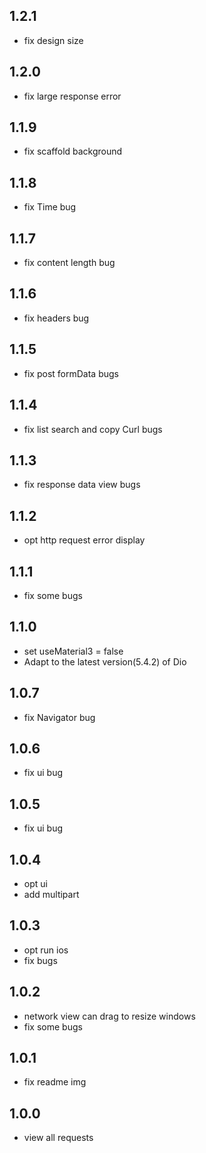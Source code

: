 ## 1.2.1
* fix design size

## 1.2.0
* fix large response error

## 1.1.9
* fix scaffold background

## 1.1.8
* fix Time bug

## 1.1.7
* fix content length bug

## 1.1.6
* fix headers bug

## 1.1.5
* fix post formData bugs

## 1.1.4
* fix list search and copy Curl bugs

## 1.1.3
* fix response data view bugs

## 1.1.2
* opt http request error display

## 1.1.1
* fix some bugs

## 1.1.0
* set useMaterial3 = false
* Adapt to the latest version(5.4.2) of Dio

## 1.0.7
* fix Navigator bug

## 1.0.6
* fix ui bug

## 1.0.5
* fix ui bug

## 1.0.4
* opt ui
* add multipart

## 1.0.3
* opt run ios
* fix bugs

## 1.0.2
* network view can drag to resize windows
* fix some bugs

## 1.0.1
* fix readme img

## 1.0.0
* view all requests
